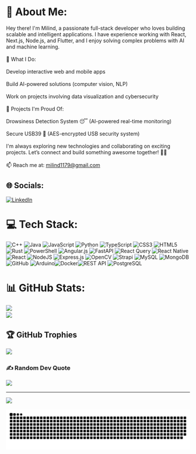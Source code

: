 # 💫 About Me:
Hey there! I'm Milind, a passionate full-stack developer who loves building scalable and intelligent applications. I have experience working with React, Next.js, Node.js, and Flutter, and I enjoy solving complex problems with AI and machine learning.<br><br>🔹 What I Do:<br><br>Develop interactive web and mobile apps<br><br>Build AI-powered solutions (computer vision, NLP)<br><br>Work on projects involving data visualization and cybersecurity<br><br>🔹 Projects I'm Proud Of:<br><br>Drowsiness Detection System 😴 (AI-powered real-time monitoring)<br><br>Secure USB39 🔐 (AES-encrypted USB security system)<br><br>I'm always exploring new technologies and collaborating on exciting projects. Let’s connect and build something awesome together! 🚀💡<br><br>📫 Reach me at: milind1179@gmail.com


## 🌐 Socials:
[![LinkedIn](https://img.shields.io/badge/LinkedIn-%230077B5.svg?logo=linkedin&logoColor=white)](https://linkedin.com/in/https://www.linkedin.com/in/milind-tyagi-100b66287/) 

# 💻 Tech Stack:
![C++](https://img.shields.io/badge/c++-%2300599C.svg?style=for-the-badge&logo=c%2B%2B&logoColor=white) ![Java](https://img.shields.io/badge/java-%23ED8B00.svg?style=for-the-badge&logo=openjdk&logoColor=white) ![JavaScript](https://img.shields.io/badge/javascript-%23323330.svg?style=for-the-badge&logo=javascript&logoColor=%23F7DF1E) ![Python](https://img.shields.io/badge/python-3670A0?style=for-the-badge&logo=python&logoColor=ffdd54) ![TypeScript](https://img.shields.io/badge/typescript-%23007ACC.svg?style=for-the-badge&logo=typescript&logoColor=white) ![CSS3](https://img.shields.io/badge/css3-%231572B6.svg?style=for-the-badge&logo=css3&logoColor=white) ![HTML5](https://img.shields.io/badge/html5-%23E34F26.svg?style=for-the-badge&logo=html5&logoColor=white) ![Rust](https://img.shields.io/badge/rust-%23000000.svg?style=for-the-badge&logo=rust&logoColor=white) ![PowerShell](https://img.shields.io/badge/PowerShell-%235391FE.svg?style=for-the-badge&logo=powershell&logoColor=white) ![Angular.js](https://img.shields.io/badge/angular.js-%23E23237.svg?style=for-the-badge&logo=angularjs&logoColor=white) ![FastAPI](https://img.shields.io/badge/FastAPI-005571?style=for-the-badge&logo=fastapi) ![React Query](https://img.shields.io/badge/-React%20Query-FF4154?style=for-the-badge&logo=react%20query&logoColor=white) ![React Native](https://img.shields.io/badge/react_native-%2320232a.svg?style=for-the-badge&logo=react&logoColor=%2361DAFB) ![React](https://img.shields.io/badge/react-%2320232a.svg?style=for-the-badge&logo=react&logoColor=%2361DAFB) ![NodeJS](https://img.shields.io/badge/node.js-6DA55F?style=for-the-badge&logo=node.js&logoColor=white) ![Express.js](https://img.shields.io/badge/express.js-%23404d59.svg?style=for-the-badge&logo=express&logoColor=%2361DAFB) ![OpenCV](https://img.shields.io/badge/opencv-%23white.svg?style=for-the-badge&logo=opencv&logoColor=white) ![Strapi](https://img.shields.io/badge/strapi-%232E7EEA.svg?style=for-the-badge&logo=strapi&logoColor=white) ![MySQL](https://img.shields.io/badge/mysql-4479A1.svg?style=for-the-badge&logo=mysql&logoColor=white) ![MongoDB](https://img.shields.io/badge/MongoDB-%234ea94b.svg?style=for-the-badge&logo=mongodb&logoColor=white) ![GitHub](https://img.shields.io/badge/github-%23121011.svg?style=for-the-badge&logo=github&logoColor=white) ![Arduino](https://img.shields.io/badge/-Arduino-00979D?style=for-the-badge&logo=Arduino&logoColor=white)![Docker](https://img.shields.io/badge/-Docker-2496ED?style=for-the-badge&logo=Docker&logoColor=white)![REST API](https://img.shields.io/badge/-REST%20API-000000?style=for-the-badge&logo=swagger&logoColor=white)
![PostgreSQL](https://img.shields.io/badge/-PostgreSQL-336791?style=for-the-badge&logo=postgresql&logoColor=white)


# 📊 GitHub Stats:
![](https://nirzak-streak-stats.vercel.app/?user=Milindddd&theme=dark&hide_border=false)<br/>
![](https://github-readme-stats.vercel.app/api/top-langs/?username=Milindddd&theme=dark&hide_border=false&include_all_commits=true&count_private=true&layout=compact)

## 🏆 GitHub Trophies
![](https://github-profile-trophy.vercel.app/?username=Milindddd&theme=radical&no-frame=false&no-bg=false&margin-w=4)

### ✍️ Random Dev Quote
![](https://quotes-github-readme.vercel.app/api?type=horizontal&theme=radical)

---
[![](https://visitcount.itsvg.in/api?id=Milindddd&icon=0&color=0)](https://visitcount.itsvg.in)

<picture>
  <source media="(prefers-color-scheme: dark)" srcset="https://raw.githubusercontent.com/Milindddd/Milindddd/output/github-snake-dark.svg" />
  <source media="(prefers-color-scheme: light)" srcset="https://raw.githubusercontent.com/Milindddd/Milindddd/output/github-snake.svg" />
  <img alt="github-snake" src="https://raw.githubusercontent.com/Milindddd/Milindddd/output/github-snake.svg" />
</picture>
<!-- Proudly created with GPRM ( https://gprm.itsvg.in ) -->

